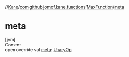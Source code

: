 //[Kane](../../index.md)/[com.github.jomof.kane.functions](../index.md)/[MaxFunction](index.md)/[meta](meta.md)



# meta  
[jvm]  
Content  
open override val [meta](meta.md): [UnaryOp](../../com.github.jomof.kane.impl/-unary-op/index.md)  



